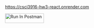 https://csci3916-hw3-react.onrender.com 



[<img src="https://run.pstmn.io/button.svg" alt="Run In Postman" style="width: 128px; height: 32px;">](https://app.getpostman.com/run-collection/41739336-2f315382-0e29-4cc3-9e81-0361b0435b3c?action=collection%2Ffork&source=rip_markdown&collection-url=entityId%3D41739336-2f315382-0e29-4cc3-9e81-0361b0435b3c%26entityType%3Dcollection%26workspaceId%3D1c8bec47-c256-441d-81db-b550b5c38b7a#?env%5BHatfield_HW3_Env%5D=W10=)